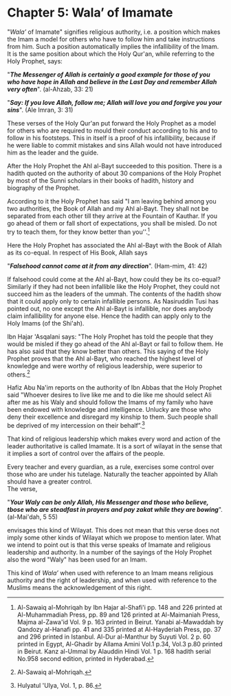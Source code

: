 Chapter 5: Wala’ of Imamate
===========================

"*Wala’* of Imamate" signifies religious authority, i.e. a position
which makes the Imam a model for others who have to follow him and take
instructions from him. Such a position automatically implies the
infallibility of the Imam. It is the same position about which the Holy
Qur'an, while referring to the Holy Prophet, says:

"***The Messenger of Allah is certainly a good example for those of you
who have hope in Allah and believe in the Last Day and remember Allah
very often***". (al-Ahzab, 33: 21) 

"***Say: If you love Allah, follow me; Allah will love you and forgive
you your sins***". (Ale Imran, 3: 31)

These verses of the Holy Qur'an put forward the Holy Prophet as a model
for others who are required to mould their conduct according to his and
to follow in his footsteps. This in itself is a proof of his
infallibility, because if he were liable to commit mistakes and sins
Allah would not have introduced him as the leader and the guide.

After the Holy Prophet the Ahl al-Bayt succeeded to this position. There
is a hadith quoted on the authority of about 30 companions of the Holy
Prophet by most of the Sunni scholars in their books of hadith, history
and biography of the Prophet.

According to it the Holy Prophet has said "I am leaving behind among you
two authorities, the Book of Allah and my Ahl al-Bayt. They shall not be
separated from each other till they arrive at the Fountain of Kauthar.
If you go ahead of them or fall short of expectations, you shall be
misled. Do not try to teach them, for they know better than you''.[^1]

Here the Holy Prophet has associated the Ahl al-Bayt with the Book of
Allah as its co-equal. In respect of His Book, Allah says 

"***Falsehood cannot come at it from any direction***". (Ham-mim, 41:
42) 

If falsehood could come at the Ahl al-Bayt, how could they be its
co-equal? Similarly if they had not been infallible like the Holy
Prophet, they could not succeed him as the leaders of the ummah. The
contents of the hadith show that it could apply only to certain
infallible persons. As Nasiruddin Tusi has pointed out, no one except
the Ahl al-Bayt is infallible, nor does anybody claim infallibility for
anyone else. Hence the hadith can apply only to the Holy Imams (of the
Shi'ah).

Ibn Hajar 'Asqalani says: "The Holy Prophet has told the people that
they would be misled if they go ahead of the Ahl al-Bayt or fail to
follow them. He has also said that they know better than others. This
saying of the Holy Prophet proves that the Ahl al-Bayt, who reached the
highest level of knowledge and were worthy of religious leadership, were
superior to others.[^2]

Hafiz Abu Na'im reports on the authority of Ibn Abbas that the Holy
Prophet said "Whoever desires to live like me and to die like me should
select Ali after me as his Waly and should follow the Imams of my family
who have been endowed with knowledge and intelligence. Unlucky are those
who deny their excellence and disregard my kinship to them. Such people
shall be deprived of my intercession on their behalf”.[^3]

That kind of religious leadership which makes every word and action of
the leader authoritative is called Imamate. It is a sort of wilayat in
the sense that it implies a sort of control over the affairs of the
people.

Every teacher and every guardian, as a rule, exercises some control over
those who are under his tutelage. Naturally the teacher appointed by
Allah should have a greater control.  
 The verse, 

"***Your Waly can be only Allah, His Messenger and those who believe,
tbose who are steadfast in prayers and pay zakat while they are
bowing***". (al-Mai'dah, 5 55)

envisages this kind of Wilayat. This does not mean that this verse does
not imply some other kinds of Wilayat which we propose to mention later.
What we intend to point out is that this verse speaks of Imamate and
religious leadership and authority. In a number of the sayings of the
Holy Prophet also the word "Waly" has been used for an Imam.

This kind of *Wala’* when used with reference to an Imam means religious
authority and the right of leadership, and when used with reference to
the Muslims means the acknowledgement of this right.

[^1]: Al-Sawaiq al-Mohriqah by Ibn Hajar al-Shafi'i pp. 148 and 226
printed at Al-Muhammadiah Press, pp. 89 and 126 printed at Al-Maimaniah
Press, Majma al-Zawa'id Vol. 9 p. 163 printed in Beirut. Yanabi
al-Mawaddah by Qandozy al-Hanafi pp. 41 and 335 printed at Al-Hayderiah
Press, pp. 37 and 296 printed in Istanbul. Al-Dur al-Manthur by Suyuti
Vol. 2 p. 60 printed in Egypt, Al-Ghadir by Allama Amini Vol.1 p.34,
Vol.3 p.80 printed in Beirut. Kanz al-Ummal by Alauddin Hindi Vol. 1 p.
168 hadith serial No.958 second edition, printed in Hyderabad.

[^2]: Al-Sawaiq al-Mohriqah.

[^3]: Hulyatul 'Ulya, Vol. 1, p. 86.



